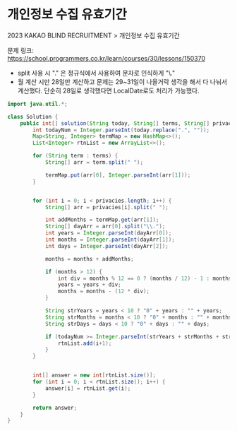 # 개인정보 수집 유효기간

2023 KAKAO BLIND RECRUITMENT > 개인정보 수집 유효기간

문제 링크: https://school.programmers.co.kr/learn/courses/30/lessons/150370

- split 사용 시 "." 은 정규식에서 사용하여 문자로 인식하게 "\\."
- 월 계산 시만 28일만 계산하고 문제는 29~31일이 나올거락 생각을 해서 다 나눠서 계산했다. 단순히 28일로 생각했다면 LocalDate로도 처리가 가능했다.

```java
import java.util.*;

class Solution {
    public int[] solution(String today, String[] terms, String[] privacies) {
        int todayNum = Integer.parseInt(today.replace(".", ""));
        Map<String, Integer> termMap = new HashMap<>();
        List<Integer> rtnList = new ArrayList<>();

        for (String term : terms) {
            String[] arr = term.split(" ");

            termMap.put(arr[0], Integer.parseInt(arr[1]));
        }


        for (int i = 0; i < privacies.length; i++) {
            String[] arr = privacies[i].split(" ");

            int addMonths = termMap.get(arr[1]);
            String[] dayArr = arr[0].split("\\.");
            int years = Integer.parseInt(dayArr[0]);
            int months = Integer.parseInt(dayArr[1]);
            int days = Integer.parseInt(dayArr[2]);

            months = months + addMonths;

            if (months > 12) {
                int div = months % 12 == 0 ? (months / 12) - 1 : months / 12;
                years = years + div;
                months = months - (12 * div);
            }

            String strYears = years < 10 ? "0" + years : "" + years;
            String strMonths = months < 10 ? "0" + months : "" + months;
            String strDays = days < 10 ? "0" + days : "" + days;

            if (todayNum >= Integer.parseInt(strYears + strMonths + strDays)) {
                rtnList.add(i+1);
            }
        }


        int[] answer = new int[rtnList.size()];
        for (int i = 0; i < rtnList.size(); i++) {
            answer[i] = rtnList.get(i);
        }

        return answer;
    }
}
```
